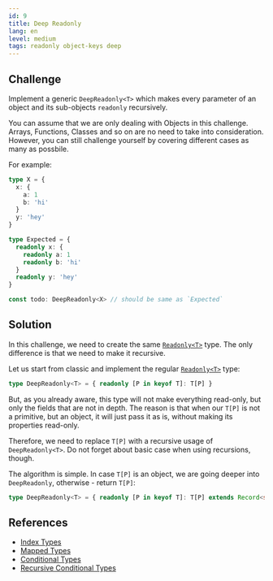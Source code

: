 ```yaml
---
id: 9
title: Deep Readonly
lang: en
level: medium
tags: readonly object-keys deep
---
```


## Challenge

Implement a generic `DeepReadonly<T>` which makes every parameter of an object and its sub-objects `readonly` recursively.

You can assume that we are only dealing with Objects in this challenge.
Arrays, Functions, Classes and so on are no need to take into consideration.
However, you can still challenge yourself by covering different cases as many as possbile.

For example:

```ts
type X = {
  x: {
    a: 1
    b: 'hi'
  }
  y: 'hey'
}

type Expected = {
  readonly x: {
    readonly a: 1
    readonly b: 'hi'
  }
  readonly y: 'hey'
}

const todo: DeepReadonly<X> // should be same as `Expected`
```

## Solution

In this challenge, we need to create the same [`Readonly<T>`](./easy-readonly.md) type.
The only difference is that we need to make it recursive.

Let us start from classic and implement the regular [`Readonly<T>`](./easy-readonly.md) type:

```ts
type DeepReadonly<T> = { readonly [P in keyof T]: T[P] }
```

But, as you already aware, this type will not make everything read-only, but only the fields that are not in depth.
The reason is that when our `T[P]` is not a primitive, but an object, it will just pass it as is, without making its properties read-only.

Therefore, we need to replace `T[P]` with a recursive usage of `DeepReadonly<T>`.
Do not forget about basic case when using recursions, though.

The algorithm is simple.
In case `T[P]` is an object, we are going deeper into `DeepReadonly`, otherwise - return `T[P]`:

```ts
type DeepReadonly<T> = { readonly [P in keyof T]: T[P] extends Record<string, unknown> ? DeepReadonly<T[P]> : T[P] }
```

## References

- [Index Types](https://www.typescriptlang.org/docs/handbook/advanced-types.html#index-types)
- [Mapped Types](https://www.typescriptlang.org/docs/handbook/advanced-types.html#mapped-types)
- [Conditional Types](https://www.typescriptlang.org/docs/handbook/advanced-types.html#conditional-types)
- [Recursive Conditional Types](https://www.typescriptlang.org/docs/handbook/release-notes/typescript-4-1.html#recursive-conditional-types)
